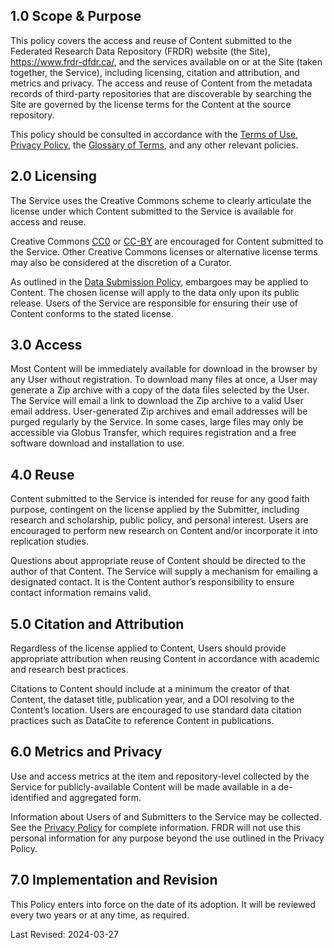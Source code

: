 
## 1.0 Scope & Purpose

This policy covers the access and reuse of Content submitted to the Federated Research Data Repository (FRDR) website (the Site), <a href="https://www.frdr-dfdr.ca/">https://www.frdr-dfdr.ca/</a>, and the services available on or at the Site (taken together, the Service), including licensing, citation and attribution, and metrics and privacy. The access and reuse of Content from the metadata records of third-party repositories that are discoverable by searching the Site are governed by the license terms for the Content at the source repository.

This policy should be consulted in accordance with the [Terms of Use](/policies/en/terms_of_use/), [Privacy Policy](/policies/en/privacy/), the [Glossary of Terms](/policies/en/glossary/), and any other relevant policies.

## 2.0 Licensing

The Service uses the Creative Commons scheme to clearly articulate the license under which Content submitted to the Service is available for access and reuse. 

Creative Commons [CC0](https://wiki.creativecommons.org/wiki/CC0_FAQ) or [CC-BY](https://creativecommons.org/licenses/by/4.0/) are encouraged for Content submitted to the Service. Other Creative Commons licenses or alternative license terms may also be considered at the discretion of a Curator.

As outlined in the [Data Submission Policy](/policies/en/data_submission/), embargoes may be applied to Content. The chosen license will apply to the data only upon its public release. Users of the Service are responsible for ensuring their use of Content conforms to the stated license.

## 3.0 Access

Most Content will be immediately available for download in the browser by any User without registration. To download many files at once, a User may generate a Zip archive with a copy of the data files selected by the User. The Service will email a link to download the Zip archive to a valid User email address. User-generated Zip archives and email addresses will be purged regularly by the Service. In some cases, large files may only be accessible via Globus Transfer, which requires registration and a free software download and installation to use.

## 4.0 Reuse

Content submitted to the Service is intended for reuse for any good faith purpose, contingent on the license applied by the Submitter, including research and scholarship, public policy, and personal interest. Users are encouraged to perform new research on Content and/or incorporate it into replication studies. 

Questions about appropriate reuse of Content should be directed to the author of that Content. The Service will supply a mechanism for emailing a designated contact. It is the Content author’s responsibility to ensure contact information remains valid.

## 5.0 Citation and Attribution

Regardless of the license applied to Content, Users should provide appropriate attribution when reusing Content in accordance with academic and research best practices. 

Citations to Content should include at a minimum the creator of that Content, the dataset title, publication year, and a DOI resolving to the Content’s location. Users are encouraged to use standard data citation practices such as DataCite to reference Content in publications.

## 6.0 Metrics and Privacy

Use and access metrics at the item and repository-level collected by the Service for publicly-available Content will be made available in a de-identified and aggregated form.

Information about Users of and Submitters to the Service may be collected. See the [Privacy Policy](/policies/en/privacy/) for complete information. FRDR will not use this personal information for any purpose beyond the use outlined in the Privacy Policy.

## 7.0 Implementation and Revision

This Policy enters into force on the date of its adoption. It will be reviewed every two years or at any time, as required.

Last Revised: 2024-03-27

